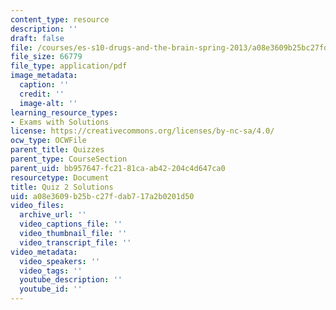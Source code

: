 ```yaml
---
content_type: resource
description: ''
draft: false
file: /courses/es-s10-drugs-and-the-brain-spring-2013/a08e3609b25bc27fdab717a2b0201d50_MITES_S10S13_quiz2sol.pdf
file_size: 66779
file_type: application/pdf
image_metadata:
  caption: ''
  credit: ''
  image-alt: ''
learning_resource_types:
- Exams with Solutions
license: https://creativecommons.org/licenses/by-nc-sa/4.0/
ocw_type: OCWFile
parent_title: Quizzes
parent_type: CourseSection
parent_uid: bb957647-fc21-81ca-ab42-204c4d647ca0
resourcetype: Document
title: Quiz 2 Solutions
uid: a08e3609-b25b-c27f-dab7-17a2b0201d50
video_files:
  archive_url: ''
  video_captions_file: ''
  video_thumbnail_file: ''
  video_transcript_file: ''
video_metadata:
  video_speakers: ''
  video_tags: ''
  youtube_description: ''
  youtube_id: ''
---
```

